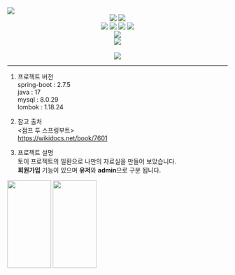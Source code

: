 <img src="https://capsule-render.vercel.app/api?type=waving&color=auto&height=200&section=header&text=FreeBoard&fontSize=90" />


<div align="center">
  <img src="https://img.shields.io/badge/Spring-Green?style=flat&logo=Spring&logoColor=white"/>
  <img src="https://img.shields.io/badge/Java-orange?style=flat&logo=Java&logoColor=white"/>
</div>

<div align="center">
  <img src="https://img.shields.io/badge/HTML5-orange?style=flat&logo=HTML5&logoColor=white"/>
  <img src="https://img.shields.io/badge/CSS3-blue?style=flat&logo=CSS&logoColor=white"/>
  <img src="https://img.shields.io/badge/JavaScript-yellow?style=flat&logo=JavaScript&logoColor=white"/>
  <img src="https://img.shields.io/badge/jQuery-blue?style=flat&logo=jQuery&logoColor=white"/>
</div>

<div align="center">
  <img src="https://img.shields.io/badge/MySQL-skyblue?style=flat&logo=MySQL&logoColor=white"/>
</div>

<div align="center">
  <img src="https://github-readme-stats.vercel.app/api/top-langs/?username=consr2&layout=compact"><br><br>
  <img src="https://github-readme-stats.vercel.app/api?username=consr2&show_icons=true">
</div>

--------------------------------------------------------------------------------------------
1. 프로젝트 버전  
spring-boot : 2.7.5  
java        : 17   
mysql       : 8.0.29  
lombok      : 1.18.24  


2. 참고 출처  
<점프 투 스프링부트>  
https://wikidocs.net/book/7601  


3. 프로젝트 설명  
토이 프로젝트의 일환으로 나만의 자료실을 만들어 보았습니다.  
**회원가입** 기능이 있으며 **유저**와 **admin**으로 구분 됩니다.  
<div>
  <img src="https://user-images.githubusercontent.com/110438208/206104377-186df842-e2f7-47ab-898d-22d45654399c.png" width="100" height="200">
  <img src="https://user-images.githubusercontent.com/110438208/206104423-0bf21c09-817c-42de-bf83-f8b665449e40.png"width="100" height="200">
</div>

